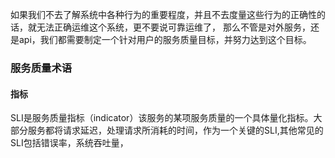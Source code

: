 如果我们不去了解系统中各种行为的重要程度，并且不去度量这些行为的正确性的话，就无法正确运维这个系统，更不要说可靠运维了， 那么不管是对外服务，还是api，我们都需要制定一个针对用户的服务质量目标，并努力达到这个目标。
### 服务质量术语
#### 指标
SLI是服务质量指标（indicator）该服务的某项服务质量的一个具体量化指标。大部分服务都将请求延迟，处理请求所消耗的时间，作为一个关键的SLI,其他常见的SLI包括错误率，系统吞吐量，

